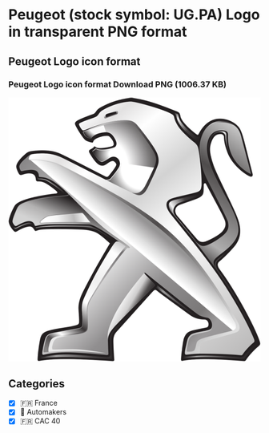 # Peugeot (stock symbol: UG.PA) Logo in transparent PNG format

## Peugeot Logo icon format

### Peugeot Logo icon format Download PNG (1006.37 KB)

![Peugeot Logo icon format Download PNG (1006.37 KB)](/img/orig/UG.PA-6339b7dc.png)



## Categories
- [x] 🇫🇷 France
- [x] 🚗 Automakers
- [x] 🇫🇷 CAC 40
